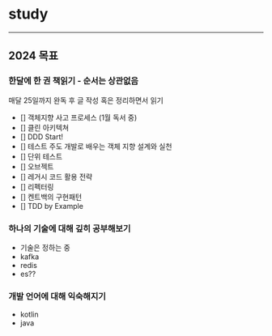 # study

--- 

## 2024 목표

### 한달에 한 권 책읽기 - 순서는 상관없음

매달 25일까지 완독 후 글 작성 혹은 정리하면서 읽기

- [] 객체지향 사고 프로세스 (1월 독서 중)
- [] 클린 아키텍쳐
- [] DDD Start!
- [] 테스트 주도 개발로 배우는 객체 지향 설계와 실천
- [] 단위 테스트
- [] 오브젝트
- [] 레거시 코드 활용 전략
- [] 리펙터링
- [] 켄트백의 구현패턴
- [] TDD by Example

### 하나의 기술에 대해 깊히 공부해보기
- 기술은 정하는 중
- kafka
- redis
- es??


### 개발 언어에 대해 익숙해지기
- kotlin
- java

